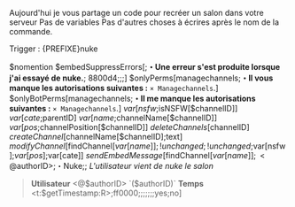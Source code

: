 Aujourd'hui je vous partage un code pour recréer un salon dans votre serveur
Pas de variables 
Pas d'autres choses à écrires après le nom de la commande.


Trigger : {PREFIXE}nuke

$nomention
$embedSuppressErrors[;**・Une erreur s'est produite lorsque j'ai essayé de nuke.**; 8800d4;;;]
$onlyPerms[managechannels;**・Il vous manque les autorisations suivantes :**
`× Managechannels`.]
$onlyBotPerms[managechannels;**・Il me manque les autorisations suivantes :**
`× Managechannels`.] 
$var[nsfw;$isNSFW[$channelID]]
$var[cate;$parentID]
$var[name;$channelName[$channelID]]
$var[pos;$channelPosition[$channelID]]
$deleteChannels[$channelID]
$createChannel[$channelName[$channelID];text]
$modifyChannel[$findChannel[$var[name]];!unchanged;!unchanged;$var[nsfw];$var[pos];$var[cate]]
$sendEmbedMessage[$findChannel[$var[name]];<@$authorID>;・Nuke;;
*L'utilisateur vient de nuke le salon*
> **Utilisateur**
> <@$authorID> `($authorID)`
> **Temps**
> <t:$getTimestamp:R>;ff0000;;;;;;;yes;no]
